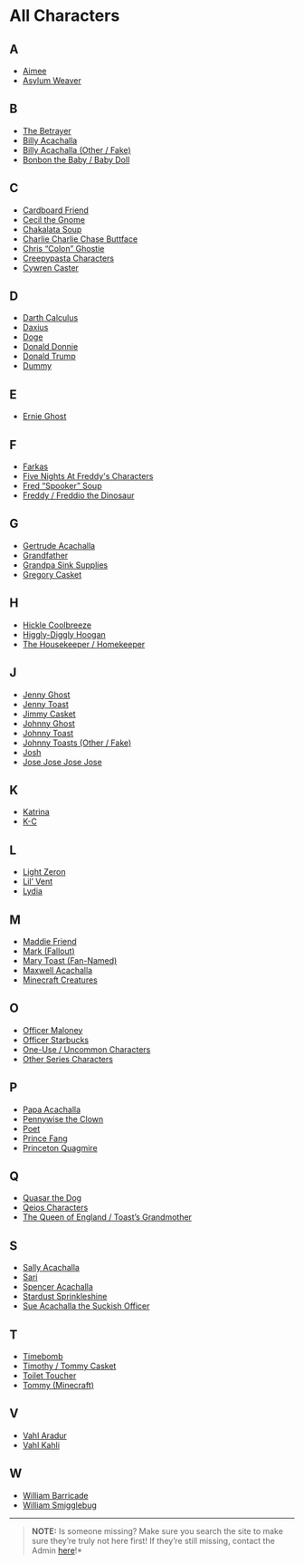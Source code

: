 # All Characters

## **A**
- [Aimee](5.Characters/Aimee.html)
- [Asylum Weaver]()

## **B**
- [The Betrayer]()
- [Billy Acachalla](5.Characters/Billy_Acachalla.html)
- [Billy Acachalla \(Other / Fake)]()
- [Bonbon the Baby / Baby Doll]()

## **C**
- [Cardboard Friend](5.Characters/Cardboard_Friend.html)
- [Cecil the Gnome]()
- [Chakalata Soup](5.Characters/Chakalata_Soup.html)
- [Charlie Charlie Chase Buttface]()
- [Chris “Colon” Ghostie](5.Characters/Chris_Colon_Ghostie.html)
- [Creepypasta Characters](5.Characters/Creepypastas.html)
- [Cywren Caster]()

## **D**
- [Darth Calculus]()
- [Daxius]()
- [Doge]()
- [Donald Donnie]()
- [Donald Trump]()
- [Dummy]()

## **E**
- [Ernie Ghost]()

## **F**
- [Farkas]()
- [Five Nights At Freddy's Characters](5.Characters/FNAF_Animatronics.html)
- [Fred “Spooker” Soup](5.Characters/Fred_Spooker_Soup.html)
- [Freddy / Freddio the Dinosaur]()

## **G**
- [Gertrude Acachalla](5.Characters/Gertrude_Acachalla.html)
- [Grandfather]()
- [Grandpa Sink Supplies]()
- [Gregory Casket](5.Characters/Gregory_Casket.html)

## **H**
- [Hickle Coolbreeze]()
- [Higgly-Diggly Hoogan](5.Characters/Higgly-Diggly_Hoogan.html)
- [The Housekeeper / Homekeeper](5.Characters/Housekeeper.html)

## **J**
- [Jenny Ghost]()
- [Jenny Toast]()
- [Jimmy Casket](5.Characters/Jimmy_Casket.html)
- [Johnny Ghost](5.Characters/Johnny_Ghost.html)
- [Johnny Toast](5.Characters/Johnny_Toast.html)
- [Johnny Toasts \(Other / Fake)]()
- [Josh]()
- [Jose Jose Jose Jose]()

## **K**
- [Katrina]()
- [K-C]()

## **L**
- [Light Zeron]()
- [Lil’ Vent]()
- [Lydia]()

## **M**
- [Maddie Friend](5.Characters/Maddie_Friend.html)
- [Mark \(Fallout)]()
- [Mary Toast \(Fan-Named)]()
- [Maxwell Acachalla](5.Characters/Maxwell_Acachalla.html)
- [Minecraft Creatures]()

## **O**
- [Officer Maloney](5.Characters/Officer_Maloney.html)
- [Officer Starbucks]()
- [One-Use / Uncommon Characters](5.Characters/One-Use_Uncommon.html)
- [Other Series Characters]()

## **P**
- [Papa Acachalla](5.Characters/Papa_Acachalla.html)
- [Pennywise the Clown]()
- [Poet]()
- [Prince Fang]()
- [Princeton Quagmire](5.Characters/Princeton_Quagmire.html)

## **Q**
- [Quasar the Dog](5.Characters/Quasar_the_Dog.html)
- [Qeios Characters]()
- [The Queen of England / Toast’s Grandmother](5.Characters/Queen_of_England.html)

## **S**
- [Sally Acachalla](5.Characters/Sally_Acachalla.html)
- [Sari]()
- [Spencer Acachalla]()
- [Stardust Sprinkleshine]()
- [Sue Acachalla the Suckish Officer](5.Characters/Sue_Acachalla-Suckish_Officer.html)

## **T**
- [Timebomb]()
- [Timothy / Tommy Casket]()
- [Toilet Toucher](5.Characters/Toilet_Toucher.html)
- [Tommy \(Minecraft)]()

## **V**
- [Vahl Aradur]()
- [Vahl Kahli]()

## **W**
- [William Barricade](5.Characters/William_Barricade.html)
- [William Smigglebug]()

----

> **NOTE:** Is someone missing? Make sure you search the site to make sure they’re truly not here first! If they’re still missing, contact the Admin [here](./chapter_2.md)!*